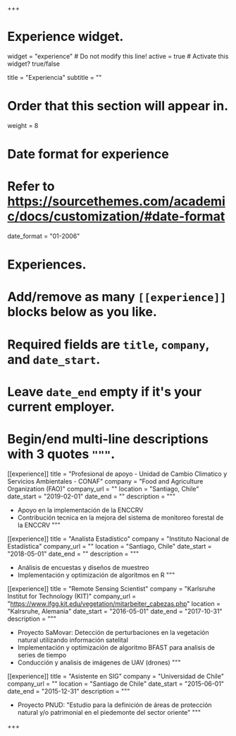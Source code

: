 +++
# Experience widget.
widget = "experience"  # Do not modify this line!
active = true  # Activate this widget? true/false

title = "Experiencia"
subtitle = ""

# Order that this section will appear in.
weight = 8

# Date format for experience
#   Refer to https://sourcethemes.com/academic/docs/customization/#date-format
date_format = "01-2006"

# Experiences.
#   Add/remove as many `[[experience]]` blocks below as you like.
#   Required fields are `title`, `company`, and `date_start`.
#   Leave `date_end` empty if it's your current employer.
#   Begin/end multi-line descriptions with 3 quotes `"""`.

[[experience]]
  title = "Profesional de apoyo - Unidad de Cambio Climatico y Servicios Ambientales - CONAF"
  company = "Food and Agriculture Organization (FAO)"
  company_url = ""
  location = "Santiago, Chile"
  date_start = "2019-02-01"
  date_end = ""
  description = """
  * Apoyo en la implementación de la ENCCRV
  * Contribución tecnica en la mejora del sistema de monitoreo forestal de la ENCCRV
  """

[[experience]]
  title = "Analísta Estadístico"
  company = "Instituto Nacional de Estadística"
  company_url = ""
  location = "Santiago, Chile"
  date_start = "2018-05-01"
  date_end = ""
  description = """
  * Análisis de encuestas y diseños de muestreo
  * Implementación y optimización de algoritmos en R
  """

[[experience]]
  title = "Remote Sensing Scientist"
  company = "Karlsruhe Institut for Technology (KIT)"
  company_url = "https://www.ifgg.kit.edu/vegetation/mitarbeiter_cabezas.php"
  location = "Kalrsruhe, Alemania"
  date_start = "2016-05-01"
  date_end = "2017-10-31"
  description = """
  * Proyecto SaMovar: Detección de perturbaciones en la vegetación natural utilizando información satelital
  * Implementación y optimización de algoritmo BFAST para analisis de series de tiempo
  * Conducción y analisis de imágenes de UAV (drones)
  """
  
[[experience]]
  title = "Asistente en SIG"
  company = "Universidad de Chile"
  company_url = ""
  location = "Santiago de Chile"
  date_start = "2015-06-01"
  date_end = "2015-12-31"
  description = """
  * Proyecto PNUD: "Estudio para la definición de áreas de protección natural y/o patrimonial en el piedemonte del sector oriente"
  """

+++
